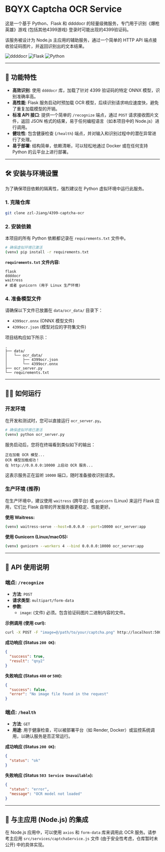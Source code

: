 # BQYX Captcha OCR Service

这是一个基于 Python、Flask 和 ddddocr 的轻量级微服务，专门用于识别《爆枪英雄》游戏 (包括其他4399游戏) 登录时可能出现的4399验证码。

该服务被设计为 Node.js 主应用的辅助服务，通过一个简单的 HTTP API 端点接收验证码图片，并返回识别出的文本结果。

![ddddocr](https://img.shields.io/badge/OCR%20Engine-ddddocr-blue)
![Flask](https://img.shields.io/badge/Framework-Flask-green)
![Python](https://img.shields.io/badge/Python-3.8+-blueviolet)

---

## 🚀 功能特性

- **高效识别**: 使用 `ddddocr` 库，加载了针对 4399 验证码的特定 ONNX 模型，识别准确率高。
- **高性能**: Flask 服务启动时预加载 OCR 模型，后续识别请求响应速度快，避免了重复加载模型的开销。
- **标准 API 接口**: 提供一个简单的 `/recognize` 端点，通过 `POST` 请求接收图片文件，返回 JSON 格式的结果，易于任何编程语言（如本项目中的 Node.js）进行调用。
- **健壮性**: 包含健康检查 (`/health`) 端点，并对输入和识别过程中的潜在异常进行了处理。
- **易于部署**: 结构简单，依赖清晰，可以轻松地通过 Docker 或在任何支持 Python 的云平台上进行部署。

---

## 🛠️ 安装与环境设置

为了确保项目依赖的隔离性，强烈建议在 Python 虚拟环境中运行此服务。

### 1. 克隆仓库

```bash
git clone zzl-Jiang/4399-captcha-ocr
```

### 2. 安装依赖

本项目的所有 Python 依赖都记录在 `requirements.txt` 文件中。

```bash
# 确保虚拟环境已激活
(venv) pip install -r requirements.txt
```

**`requirements.txt` 文件内容:**
```
flask
ddddocr
waitress
# 或者 gunicorn (用于 Linux 生产环境)
```

### 4. 准备模型文件

请确保以下文件已放置在 `data/ocr_data/` 目录下：

- `4399ocr.onnx` (ONNX 模型文件)
- `4399ocr.json` (模型对应的字符集文件)

项目结构应如下所示：
```
.
├── data/
│   └── ocr_data/
│       ├── 4399ocr.json
│       └── 4399ocr.onnx
├── ocr_server.py
└── requirements.txt
```

---

## 🏃‍♂️ 如何运行

### 开发环境

在开发和测试时，您可以直接运行 `ocr_server.py`。

```bash
# 确保虚拟环境已激活
(venv) python ocr_server.py
```

服务启动后，您将在终端看到类似如下的输出：
```
正在加载 OCR 模型...
OCR 模型加载成功！
在 http://0.0.0.0:10000 上启动 OCR 服务...
```
这表示服务正在监听 `10000` 端口，随时准备接收识别请求。

### 生产环境 (推荐)

在生产环境中，建议使用 `waitress` (跨平台) 或 `gunicorn` (Linux) 来运行 Flask 应用，它们比 Flask 自带的开发服务器更稳定、性能更好。

**使用 Waitress:**
```bash
(venv) waitress-serve --host=0.0.0.0 --port=10000 ocr_server:app
```

**使用 Gunicorn (Linux/macOS):**
```bash
(venv) gunicorn --workers 4 --bind 0.0.0.0:10000 ocr_server:app
```

---

## 📡 API 使用说明

### 端点: `/recognize`

- **方法**: `POST`
- **请求类型**: `multipart/form-data`
- **参数**:
  - `image`: (文件) 必须。包含验证码图片二进制内容的文件。

**示例调用 (使用 curl):**
```bash
curl -X POST -F "image=@/path/to/your/captcha.png" http://localhost:5001/recognize
```

**成功响应 (Status `200 OK`):**
```json
{
  "success": true,
  "result": "qny2" 
}
```

**失败响应 (Status `400` or `500`):**
```json
{
  "success": false,
  "error": "No image file found in the request" 
}
```

### 端点: `/health`

- **方法**: `GET`
- **用途**: 用于健康检查，可以被部署平台（如 Render, Docker）或监控系统调用，以确认服务是否正常运行。

**成功响应 (Status `200 OK`):**
```json
{
  "status": "ok"
}
```

**失败响应 (Status `503 Service Unavailable`):**
```json
{
  "status": "error",
  "message": "OCR model not loaded"
}
```

---

## 🤝 与主应用 (Node.js) 的集成

在 Node.js 应用中，可以使用 `axios` 和 `form-data` 库来调用此 OCR 服务。请参考主应用 `src/services/captchaService.js` 文件 (由于安全性考虑，仓库暂时未公开) 中的具体实现。